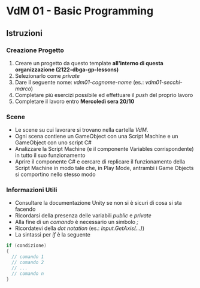 # VdM 01 - Basic Programming
 
## Istruzioni

### Creazione Progetto

1. Creare un progetto da questo template **all'interno di questa organizzazione (2122-dbga-gp-lessons)**
2. Selezionarlo come _private_
3. Dare il seguente nome: _vdm01-cognome-nome_ (es.: _vdm01-secchi-marco_)
4. Completare più esercizi possibile ed effettuare il _push_ del proprio lavoro
5. Completare il lavoro entro **Mercoledì sera 20/10**

### Scene

* Le scene su cui lavorare si trovano nella cartella _VdM_.
* Ogni scena contiene un GameObject con una Script Machine e un GameObject con uno script C#
* Analizzare la Script Machine (e il componente Variables corrispondente) in tutto il suo funzionamento
* Aprire il componente C# e cercare di replicare il funzionamento della Script Machine in modo tale che, in Play Mode, antrambi i Game Objects si comportino nello stesso modo

### Informazioni Utili

* Consultare la documentazione Unity se non si è sicuri di cosa si sta facendo
* Ricordarsi della presenza delle variabili _public_ e _private_
* Alla fine di un _comando_ è necessario un simbolo _;_
* Ricordatevi della _dot notation_ (es.: _Input.GetAxis(...)_)
* La sintassi per _if_ è la seguente

``` csharp
if (condizione)
{
  // comando 1
  // comando 2
  // ...
  // comando n
}
```
